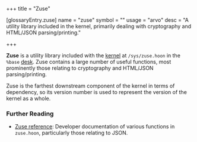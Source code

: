 +++
title = "Zuse"

[glossaryEntry.zuse]
name = "zuse"
symbol = ""
usage = "arvo"
desc = "A utility library included in the kernel, primarily dealing with cryptography and HTML/JSON parsing/printing."

+++

**Zuse** is a utility library included with the
[kernel](/reference/glossary/kernel) at `/sys/zuse.hoon` in the `%base`
[desk](/reference/glossary/zuse). Zuse contains a large number of useful
functions, most prominently those relating to cryptography and HTML/JSON
parsing/printing.

Zuse is the farthest downstream component of the kernel in terms of dependency,
so its version number is used to represent the version of the kernel as a whole.

### Further Reading

- [Zuse reference](/reference/hoon/zuse/table-of-contents): Developer
  documentation of various functions in `zuse.hoon`, particularly those relating
  to JSON.
